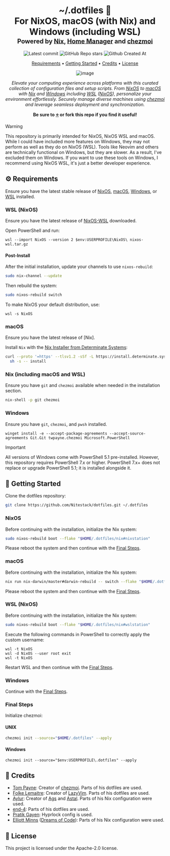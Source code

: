 <div align="center">
<h1>
  ~/.dotfiles&nbsp;📂
  <br/>
  For NixOS, macOS (with Nix) and Windows (including WSL)
  <br/>
  <sup>
    <sub>Powered by <a href="https://nixos.org" target="_blank">Nix</a>, <a href="https://nix-community.github.io/home-manager" target="_blank">Home Manager</a> and <a href="https://chezmoi.io" target="_blank">chezmoi</a></sub>
  </sup>
</h1>

![Latest commit](https://img.shields.io/github/last-commit/Nitestack/dotfiles?style=for-the-badge)
![GitHub Repo stars](https://img.shields.io/github/stars/Nitestack/dotfiles?style=for-the-badge)
![Github Created At](https://img.shields.io/github/created-at/Nitestack/dotfiles?style=for-the-badge)

[Requirements](#️-requirements) • [Getting Started](#-getting-started) • [Credits](#-credits) • [License](#-license)

![image](https://github.com/user-attachments/assets/e828afb0-3cf3-4da5-af66-b1a0d344af3c)

_Elevate your computing experience across platforms with this curated collection of configuration files and setup scripts. From [NixOS](https://nixos.org) to [macOS](https://apple.com/macos) with [Nix](https://nixos.org) and [Windows](https://microsoft.com/windows) including [WSL](https://learn.microsoft.com/windows/wsl) ([NixOS](https://nix-community.github.io/NixOS-WSL)), personalize your environment effortlessly. Securely manage diverse machines using [chezmoi](https://chezmoi.io) and leverage seamless deployment and synchronization._

<p>
  <strong>Be sure to <a href="#" title="star">⭐️</a> or fork this repo if you find it useful!</strong>
</p>
</div>

> [!WARNING]
> This repository is primarily intended for NixOS, NixOS WSL and macOS. While I could have included more features on Windows, they may not perform as well as they do on NixOS (WSL). Tools like Neovim and others are technically functional on Windows, but they are slower. As a result, I've excluded them on Windows. If you want to use these tools on Windows, I recommend using NixOS WSL, it's just a better developer experience.

## ⚙️ Requirements

Ensure you have the latest stable release of [NixOS](https://nixos.org), [macOS](https://apple.com/macos), [Windows](https://microsoft.com/windows), or [WSL](https://learn.microsoft.com/windows/wsl) installed.

### WSL (NixOS)

Ensure you have the latest release of [NixOS-WSL](https://github.com/nix-community/NixOS-WSL/releases/latest) downloaded.

Open PowerShell and run:

```pwsh
wsl --import NixOS --version 2 $env:USERPROFILE\NixOS\ nixos-wsl.tar.gz
```

#### Post-Install

After the initial installation, update your channels to use `nixos-rebuild`:

```sh
sudo nix-channel --update
```

Then rebuild the system:

```sh
sudo nixos-rebuild switch
```

To make NixOS your default distribution, use:

```pwsh
wsl -s NixOS
```

### macOS

Ensure you have the latest release of [Nix].

Install `Nix` with the [Nix Installer from Determinate Systems](https://determinate.systems):

```sh
curl --proto '=https' --tlsv1.2 -sSf -L https://install.determinate.systems/nix | \
  sh -s -- install
```

### Nix (including macOS and WSL)

Ensure you have `git` and `chezmoi` available when needed in the installation section.

```sh
nix-shell -p git chezmoi
```

### Windows

Ensure you have `git`, `chezmoi`, and `pwsh` installed.

```pwsh
winget install -e --accept-package-agreements --accept-source-agreements Git.Git twpayne.chezmoi Microsoft.PowerShell
```

> [!IMPORTANT]
> All versions of Windows come with PowerShell 5.1 pre-installed. However, this repository requires PowerShell 7.x or higher. PowerShell 7.x+ does not replace or upgrade PowerShell 5.1; it is installed alongside it.

## 🏁 Getting Started

Clone the dotfiles repository:

```sh
git clone https://github.com/Nitestack/dotfiles.git ~/.dotfiles
```

### NixOS

Before continuing with the installation, initialize the Nix system:

```sh
sudo nixos-rebuild boot --flake "$HOME/.dotfiles/nix#nixstation"
```

Please reboot the system and then continue with the [Final Steps](#final-steps).

### macOS

Before continuing with the installation, initialize the Nix system:

```sh
nix run nix-darwin/master#darwin-rebuild -- switch --flake "$HOME/.dotfiles/nix#macstation"
```

Please reboot the system and then continue with the [Final Steps](#final-steps).

### WSL (NixOS)

Before continuing with the installation, initialize the Nix system:

```sh
sudo nixos-rebuild boot --flake "$HOME/.dotfiles/nix#wslstation"
```

Execute the following commands in PowerShell to correctly apply the custom username:

```pwsh
wsl -t NixOS
wsl -d NixOS --user root exit
wsl -t NixOS
```

Restart WSL and then continue with the [Final Steps](#final-steps).

### Windows

Continue with the [Final Steps](#final-steps).

### Final Steps

Initialize chezmoi:

#### UNIX

```sh
chezmoi init --source="$HOME/.dotfiles" --apply
```

#### Windows

```pwsh
chezmoi init --source="$env:USERPROFILE\.dotfiles" --apply
```

## 🙌 Credits

- [Tom Payne](https://github.com/twpayne): Creator of [chezmoi](https://chezmoi.io). Parts of his dotfiles are used.
- [Folke Lemaitre](https://github.com/folke): Creator of [LazyVim](https://github.com/LazyVim/LazyVim). Parts of his dotfiles are used.
- [Aylur](https://github.com/Aylur): Creator of [Ags](https://aylur.github.io/ags-docs) and [Astal](https://aylur.github.io/astal). Parts of his Nix configuration were used.
- [end-4](https://github.com/end-4): Parts of his dotfiles are used.
- [Pratik Gayen](https://github.com/FireDrop6000/hyprland-mydots): Hyprlock config is used.
- [Elliott Minns](https://github.com/elliottminns) ([Dreams of Code](https://www.youtube.com/@dreamsofcode)): Parts of his Nix configuration were used.

## 📝 License

This project is licensed under the Apache-2.0 license.
